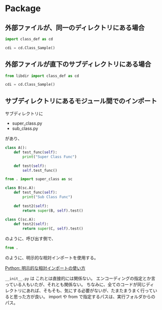 # Package

## 外部ファイルが、同一のディレクトリにある場合

```python
import class_def as cd

cdi = cd.Class_Sample()
```


## 外部ファイルが直下のサブディレクトリにある場合
``` python
from libdir import class_def as cd

cdi = cd.Class_Sample()
```

## サブディレクトリにあるモジュール間でのインポート

サブディレクトリに

- super_class.py  
- sub_class.py

があり、

``` python:super_class.py
class A():
    def test_func(self):
        print("Super Class Func")
        
    def test(self):
        self.test_func()
```
``` python:sub_class.py
from . import super_class as sc

class B(sc.A):
    def test_func(self):
        print("Sub Class Func")   
    
    def test2(self):
        return super(B, self).test()
        
class C(sc.A):
    def test2(self):
        return super(C, self).test()
```
のように、呼び出す側で、

``` python
from .
```
のように、明示的な相対インポートを使用する。

[Python: 明示的な相対インポートの使い方](http://blog.amedama.jp/entry/2016/05/31/213741)

`__init__.py` は これとは直接的には関係ない。
エンコーディングの指定とか言っている人もいたが、それとも関係ない。
ちなみに、全てのコードが同じディレクトリにあれば、そもそも、気にする必要がないが、たまたまうまく行っていると思った方が良い。
import や from で指定するパスは、実行フォルダからのパス。







